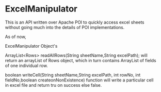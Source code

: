 # ExcelManipulator


This is an API written over Apache POI to quickly access excel sheets without going much into the details of POI implementations.

As of now,

ExcelManipulator Object's 

ArrayList\<Rows\> readAllRows(String sheetName,String excelPath);  will return an arrayList of Rows object, which in turn contains ArrayList of fields of one individual row.


boolean writeCell(String sheetName,String excelPath, int rowNo, int fieldNo,boolean createonNonExistence) function will write a particular cell in excel file and return tru on success else false.
